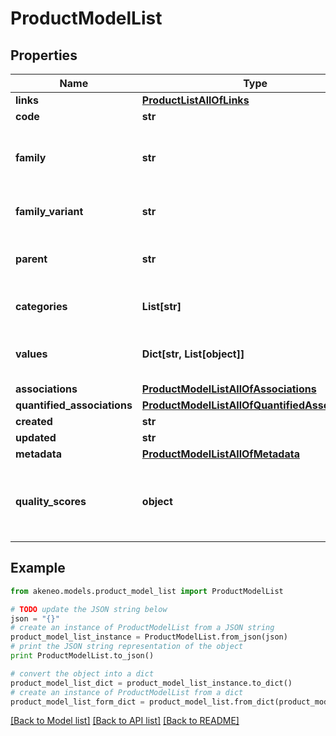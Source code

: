 # ProductModelList


## Properties
Name | Type | Description | Notes
------------ | ------------- | ------------- | -------------
**links** | [**ProductListAllOfLinks**](ProductListAllOfLinks.md) |  | [optional] 
**code** | **str** | Product model code | 
**family** | **str** | &lt;a href&#x3D;&#39;api-reference.html#Family&#39;&gt;Family&lt;/a&gt; code  from which the product inherits its attributes and attributes requirements (since the 3.2) | [optional] 
**family_variant** | **str** | Family variant code from which the product model inherits its attributes and variant attributes | 
**parent** | **str** | Code of the parent &lt;a href&#x3D;&#39;api-reference.html#Productmodel&#39;&gt;product model&lt;/a&gt;. This parent can be modified since the 2.3. | [optional] [default to 'null']
**categories** | **List[str]** | Codes of the &lt;a href&#x3D;&#39;api-reference.html#Category&#39;&gt;categories&lt;/a&gt; in which the product model is categorized | [optional] 
**values** | **Dict[str, List[object]]** | Product model attributes values, see &lt;a href&#x3D;&#39;/concepts/products.html#focus-on-the-product-values&#39;&gt;Product values&lt;/a&gt; section for more details | [optional] 
**associations** | [**ProductModelListAllOfAssociations**](ProductModelListAllOfAssociations.md) |  | [optional] 
**quantified_associations** | [**ProductModelListAllOfQuantifiedAssociations**](ProductModelListAllOfQuantifiedAssociations.md) |  | [optional] 
**created** | **str** | Date of creation | [optional] 
**updated** | **str** | Date of the last update | [optional] 
**metadata** | [**ProductModelListAllOfMetadata**](ProductModelListAllOfMetadata.md) |  | [optional] 
**quality_scores** | **object** | Product model quality scores for each channel/locale combination (&lt;strong&gt;only available since the 7.0 version&lt;/strong&gt; and when the \&quot;with_quality_scores\&quot; query parameter is set to \&quot;true\&quot;) | [optional] 

## Example

```python
from akeneo.models.product_model_list import ProductModelList

# TODO update the JSON string below
json = "{}"
# create an instance of ProductModelList from a JSON string
product_model_list_instance = ProductModelList.from_json(json)
# print the JSON string representation of the object
print ProductModelList.to_json()

# convert the object into a dict
product_model_list_dict = product_model_list_instance.to_dict()
# create an instance of ProductModelList from a dict
product_model_list_form_dict = product_model_list.from_dict(product_model_list_dict)
```
[[Back to Model list]](../README.md#documentation-for-models) [[Back to API list]](../README.md#documentation-for-api-endpoints) [[Back to README]](../README.md)



